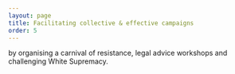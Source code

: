 ```yaml
---
layout: page
title: Facilitating collective & effective campaigns
order: 5
---
```


by organising a carnival of resistance, legal advice workshops and challenging White Supremacy.
